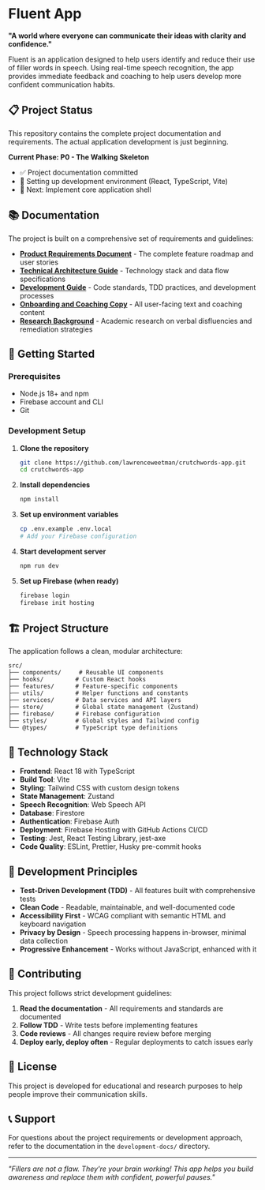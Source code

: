 # Fluent App

**"A world where everyone can communicate their ideas with clarity and confidence."**

Fluent is an application designed to help users identify and reduce their use of filler words in speech. Using real-time speech recognition, the app provides immediate feedback and coaching to help users develop more confident communication habits.

## 📋 Project Status

This repository contains the complete project documentation and requirements. The actual application development is just beginning.

**Current Phase: P0 - The Walking Skeleton**

- ✅ Project documentation committed
- 🔄 Setting up development environment (React, TypeScript, Vite)
- 📝 Next: Implement core application shell

## 📚 Documentation

The project is built on a comprehensive set of requirements and guidelines:

- **[Product Requirements Document](./development-docs/product-requirements-document.md)** - The complete feature roadmap and user stories
- **[Technical Architecture Guide](./development-docs/technical-architecture-guide.md)** - Technology stack and data flow specifications
- **[Development Guide](./development-docs/development-guide.md)** - Code standards, TDD practices, and development processes
- **[Onboarding and Coaching Copy](./development-docs/onboarding-and-coaching-copy.md)** - All user-facing text and coaching content
- **[Research Background](./background-docs/comprehensive-research.md)** - Academic research on verbal disfluencies and remediation strategies

## 🚀 Getting Started

### Prerequisites

- Node.js 18+ and npm
- Firebase account and CLI
- Git

### Development Setup

1. **Clone the repository**

   ```bash
   git clone https://github.com/lawrenceweetman/crutchwords-app.git
   cd crutchwords-app
   ```

2. **Install dependencies**

   ```bash
   npm install
   ```

3. **Set up environment variables**

   ```bash
   cp .env.example .env.local
   # Add your Firebase configuration
   ```

4. **Start development server**

   ```bash
   npm run dev
   ```

5. **Set up Firebase (when ready)**
   ```bash
   firebase login
   firebase init hosting
   ```

## 🏗️ Project Structure

The application follows a clean, modular architecture:

```
src/
├── components/     # Reusable UI components
├── hooks/         # Custom React hooks
├── features/      # Feature-specific components
├── utils/         # Helper functions and constants
├── services/      # Data services and API layers
├── store/         # Global state management (Zustand)
├── firebase/      # Firebase configuration
├── styles/        # Global styles and Tailwind config
└── @types/        # TypeScript type definitions
```

## 🔧 Technology Stack

- **Frontend**: React 18 with TypeScript
- **Build Tool**: Vite
- **Styling**: Tailwind CSS with custom design tokens
- **State Management**: Zustand
- **Speech Recognition**: Web Speech API
- **Database**: Firestore
- **Authentication**: Firebase Auth
- **Deployment**: Firebase Hosting with GitHub Actions CI/CD
- **Testing**: Jest, React Testing Library, jest-axe
- **Code Quality**: ESLint, Prettier, Husky pre-commit hooks

## 📝 Development Principles

- **Test-Driven Development (TDD)** - All features built with comprehensive tests
- **Clean Code** - Readable, maintainable, and well-documented code
- **Accessibility First** - WCAG compliant with semantic HTML and keyboard navigation
- **Privacy by Design** - Speech processing happens in-browser, minimal data collection
- **Progressive Enhancement** - Works without JavaScript, enhanced with it

## 🤝 Contributing

This project follows strict development guidelines:

1. **Read the documentation** - All requirements and standards are documented
2. **Follow TDD** - Write tests before implementing features
3. **Code reviews** - All changes require review before merging
4. **Deploy early, deploy often** - Regular deployments to catch issues early

## 📄 License

This project is developed for educational and research purposes to help people improve their communication skills.

## 📞 Support

For questions about the project requirements or development approach, refer to the documentation in the `development-docs/` directory.

---

_"Fillers are not a flaw. They're your brain working! This app helps you build awareness and replace them with confident, powerful pauses."_

